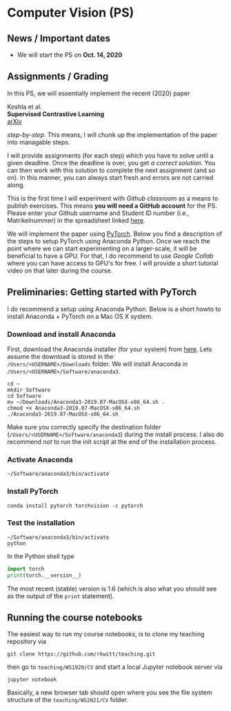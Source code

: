 # Computer Vision (PS)

## News / Important dates

- We will start the PS on **Oct. 14, 2020**

## Assignments / Grading

In this PS, we will essentially implement the recent (2020) paper 

Koshla et al.    
**Supervised Contrastive Learning**      
[arXiv](https://arxiv.org/abs/2004.11362)     

*step-by-step*. This means, I will chunk up the implementation of 
the paper into managable steps.

I will provide assignments (for each step) which you have to solve
until a given deadline. Once the deadline is over, you get 
*a correct solution*. You can then work with this solution to 
complete the next assignment (and so on). In this manner, you can
always start fresh and errors are not carried along.

This is the first time I will experiment with *Github classroom*
as a means to publish exercises. This means **you
will need a GitHub account** for the PS. Please enter your 
Github username and Student ID number (i.e., Matrikelnummer) 
in the spreadsheet linked [here](https://myfiles.sbg.ac.at/index.php/s/RX5ftDQYT7A3EqT).

We will implement the paper using [PyTorch](https://pytorch.org/). 
Below you find a description of the steps to setup PyTorch using 
Anaconda Python. Once we reach the point where we can start 
experimenting on a larger-scale, it will be beneficial to have
a GPU. For that, I do recommend to use *Google Collab* where 
you can have access to GPU's for free. I will provide a short
tutorial video on that later during the course.

## Preliminaries: Getting started with PyTorch

I do recommend a setup using Anaconda Python. Below is a short howto to install
Anaconda + PyTorch on a Mac OS X system.

### Download and install Anaconda

First, download the Anaconda installer (for your system) from [here](https://www.anaconda.com/distribution/). Lets assume the download is stored in the  
`/Users/<USERNAME>/Downloads` folder. We will install Anaconda in
`/Users/<USERNAME>/Software/anaconda3`.

```
cd ~
mkdir Software
cd Software
mv ~/Downloads/Anaconda3-2019.07-MacOSX-x86_64.sh .
chmod +x Anaconda3-2019.07-MacOSX-x86_64.sh
./Anaconda3-2019.07-MacOSX-x86_64.sh
```

Make sure you correctly specify the destination folder (`/Users/<USERNAME>/Software/anaconda3`) during the install process. I also do recommend *not* to run the
init script at the end of the installation process.

### Activate Anaconda

```
~/Software/anaconda3/bin/activate
```

### Install PyTorch

```
conda install pytorch torchvision -c pytorch
```

### Test the installation

```
~/Software/anaconda3/bin/activate
python
```

In the Python shell type

```python
import torch
print(torch.__version__)
```

The most recent (stable) version is 1.6 (which is also what you should see as
  the output of the `print` statement).

## Running the course notebooks

The easiest way to run my course notebooks, is to clone my teaching repository
via

```
git clone https://github.com/rkwitt/teaching.git
```

then go to `teaching/WS1920/CV` and start a local Jupyter notebook server via

```
jupyter notebook
```

Basically, a new browser tab should open where you see the file system
structure of the `teaching/WS2021/CV` folder.
